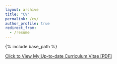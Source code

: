 ```yaml
---
layout: archive
title: "CV"
permalink: /cv/
author_profile: true
redirect_from:
  - /resume
---
```


{% include base_path %}


[Click to View My Up-to-date Curriculum Vitae [PDF]](http://HannahHan3.github.io/files/huiminhan_cv.pdf)

<!-- <embed src="http://lantaoyu.com/files/lantaoyu_cv.pdf" width="650" height="1800" type='application/pdf'> -->
